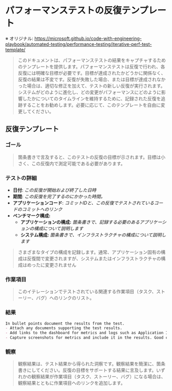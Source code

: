 # パフォーマンステストの反復テンプレート

※ オリジナル: https://microsoft.github.io/code-with-engineering-playbook/automated-testing/performance-testing/iterative-perf-test-template/

> このドキュメントは、パフォーマンステストの結果をキャプチャするためのテンプレートを提供します。パフォーマンステストは反復で行われ、各反復には明確な目標が必要です。目標が達成されたかどうかに関係なく、反復の結果は不変です。反復が失敗した場合、または目標が達成されなかった場合は、適切な修正を加えて、テストの新しい反復が実行されます。システムがどのように進化し、どの変更がパフォーマンスにどのように影響したかについてのタイムラインを維持するために、記録された反復を追跡することをお勧めします。必要に応じて、このテンプレートを自由に変更してください。

## 反復テンプレート

### ゴール

> 箇条書きで言及すると、このテストの反復の目標が示されます。目標は小さく、この反復内で測定可能である必要があります。

### テストの詳細

- **日付**: *この反復が開始および終了した日時*
- **期間**: *この反復を完了するのにかかった時間。*
- **アプリケーションコード**: *コミットIDと、この反復でテストされているコードのコミットへのリンク*
- **ベンチマーク構成:**
  - **アプリケーションの構成:** *箇条書きで、記録する必要のあるアプリケーションの構成について説明します*
  - **システム構成:** *箇条書きで、インフラストラクチャの構成について説明します*

> さまざまなタイプの構成を記録します。通常、アプリケーション固有の構成は反復間で変更されますが、システムまたはインフラストラクチャの構成はめったに変更されません

### 作業項目

> このイテレーションでテストされている関連する作業項目（タスク、ストーリー、バグ）へのリンクのリスト。

### 結果

```md
In bullet points document the results from the test.  
- Attach any documents supporting the test results.
- Add links to the dashboard for metrics and logs such as Application Insights.
- Capture screenshots for metrics and include it in the results. Good candidate for this is CPU/Memory/Disk usage.
```

### 観察

> 観察結果は、テスト結果から得られた洞察です。観察結果を簡潔に、箇条書きにしてください。反復の目標をサポートする結果に言及します。いずれかの観察結果が作業項目（タスク、ストーリー、バグ）になる場合は、観察結果とともに作業項目へのリンクを追加します。
